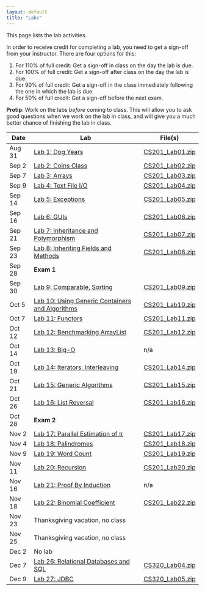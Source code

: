 ```yaml
---
layout: default
title: "Labs"
---
```


This page lists the lab activities.

In order to receive credit for completing a lab, you need to get a sign-off from your instructor.  There are four options for this:

1. For 110% of full credit: Get a sign-off in class on the day the lab is due.
2. For 100% of full credit: Get a sign-off after class on the day the lab is due.
3. For 90% of full credit: Get a sign-off in the class immediately following the one in which the lab is due.
4. For 50% of full credit: Get a sign-off before the next exam.

<div class="callout">
<b>Protip</b>: Work on the labs <i>before</i> coming to class.  This will allow you to ask good questions when we work on the lab in class, and will give you a much better chance of finishing the lab in class.
</div>

Date | Lab | File(s)
---- | --- | -------
Aug 31 | [Lab 1: Dog Years](lab01.html) | [CS201\_Lab01.zip](CS201_Lab01.zip)
Sep 2| [Lab 2: Coins Class](lab02.html) | [CS201\_Lab02.zip](CS201_Lab02.zip)
Sep 7 | [Lab 3: Arrays](lab03.html) | [CS201\_Lab03.zip](CS201_Lab03.zip)
Sep 9 | [Lab 4: Text File I/O](lab04.html) | [CS201\_Lab04.zip](CS201_Lab04.zip)
Sep 14 | [Lab 5: Exceptions](lab05.html) | [CS201\_Lab05.zip](CS201_Lab05.zip)
Sep 16 | [Lab 6: GUIs](lab06.html) | [CS201\_Lab06.zip](CS201_Lab06.zip)
Sep 21 | [Lab 7: Inheritance and Polymorphism](lab07.html) | [CS201\_Lab07.zip](CS201_Lab07.zip)
Sep 23 | [Lab 8: Inheriting Fields and Methods](lab08.html) | [CS201\_Lab08.zip](CS201_Lab08.zip)
Sep 28 | **Exam 1**
Sep 30 | [Lab 9: Comparable, Sorting](lab09.html) | [CS201\_Lab09.zip](CS201_Lab09.zip)
Oct 5 | [Lab 10: Using Generic Containers and Algorithms](lab10.html) | [CS201\_Lab10.zip](CS201_Lab10.zip)
Oct 7 | [Lab 11: Functors](lab11.html) | [CS201\_Lab11.zip](CS201_Lab11.zip)
Oct 12 | [Lab 12: Benchmarking ArrayList](lab12.html) | [CS201\_Lab12.zip](CS201_Lab12.zip)
Oct 14 | [Lab 13: Big-O](lab13.html) | n/a
Oct 19 | [Lab 14: Iterators, Interleaving](lab14.html) | [CS201\_Lab14.zip](CS201_Lab14.zip)
Oct 21 |  [Lab 15: Generic Algorithms](lab15.html) | [CS201\_Lab15.zip](CS201_Lab15.zip)
Oct 26 | [Lab 16: List Reversal](lab16.html) | [CS201\_Lab16.zip](CS201_Lab16.zip)
Oct 28 | **Exam 2**
Nov 2 | [Lab 17: Parallel Estimation of π](lab17.html) | [CS201\_Lab17.zip](CS201_Lab17.zip)
Nov 4 | [Lab 18: Palindromes](lab18.html) | [CS201\_Lab18.zip](CS201_Lab18.zip)
Nov 9 | [Lab 19: Word Count](lab19.html) | [CS201\_Lab19.zip](CS201_Lab19.zip)
Nov 11 | [Lab 20: Recursion](lab20.html) | [CS201\_Lab20.zip](CS201_Lab20.zip)
Nov 16 | [Lab 21: Proof By Induction](lab21.html) | n/a
Nov 18 | [Lab 22: Binomial Coefficient](lab22.html) | [CS201\_Lab22.zip](CS201_Lab22.zip)
Nov 23 | Thanksgiving vacation, no class
Nov 25 | Thanksgiving vacation, no class
Dec 2 | No lab
Dec 7 | [Lab 26: Relational Databases and SQL](lab26-SQLDB.html) | [CS320\_Lab04.zip](CS320_Lab04.zip)
Dec 9 | [Lab 27: JDBC](lab27-JDBC.html) | [CS320\_Lab05.zip](CS320_Lab05.zip)

<!--
 | [Lab 23: Advanced Recursion](lab23.html) | [CS201\_Lab23.zip](CS201_Lab23.zip)
-->
